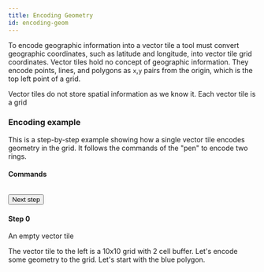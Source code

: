 ```yaml
---
title: Encoding Geometry
id: encoding-geom
---
```


To encode geographic information into a vector tile a tool must convert geographic coordinates, such as latitude and longitude, into vector tile grid coordinates. Vector tiles hold no concept of geographic information. They encode points, lines, and polygons as `x`,`y` pairs from the origin, which is the top left point of a grid.

Vector tiles do not store spatial information as we know it. Each vector tile is a grid

<div id="js-example-encoding" class="js-example clearfix">
  <div class="js-example-header">
    <h3>Encoding example</h3>
    <p>This is a step-by-step example showing how a single vector tile encodes geometry in the grid. It follows the commands of the "pen" to encode two rings.</p>
  </div>

  <div class="js-example-body">
    <div id="visuals">
      <canvas id="grid"></canvas>
      <h4>Commands</h4>
      <pre><code id="vt-command-steps"></code></pre>
    </div>
    <button id="vt-next" class="button fill-green rcon next">Next step</button>
    <div id="vt-info">
      <h4 id="vt-title">Step 0</h4>
      <p id="vt-command">An empty vector tile</p>
      <p id="vt-description">The vector tile to the left is a 10x10 grid with 2 cell buffer. Let's encode some geometry to the grid. Let's start with the <span class="poly blue">blue polygon</span>.</p>
    </div>
  </div>
</div>